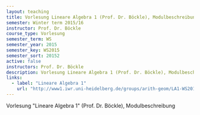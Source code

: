```yaml
---
layout: teaching
title: Vorlesung Lineare Algebra 1 (Prof. Dr. Böckle), Modulbeschreibung
semester: Winter term 2015/16
instructor: Prof. Dr. Böckle
course_type: Vorlesung
semester_term: WS
semester_year: 2015
semester_key: WS2015
semester_sort: 20152
active: false
instructors: Prof. Dr. Böckle
description: Vorlesung Lineare Algebra 1 (Prof. Dr. Böckle), Modulbeschreibung
links:
  - label: "Lineare Algebra 1"
    url: "http://www1.iwr.uni-heidelberg.de/groups/arith-geom/LA1-WS201516/LA1_index.html"
---
```


Vorlesung "Lineare Algebra 1" (Prof. Dr. Böckle), Modulbeschreibung

